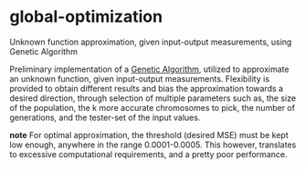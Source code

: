 # global-optimization
Unknown function approximation, given input-output measurements, using Genetic Algorithm 

Preliminary implementation of a [Genetic Algorithm](https://www.geeksforgeeks.org/genetic-algorithms/), utilized to approximate an unknown function, given 
input-output measurements. Flexibility is provided to obtain different results and bias the approximation towards a desired direction, through selection of
multiple parameters such as, the size of the population, the k more accurate chromosomes to pick, the number of generations, and the tester-set of the input 
values.

**note**
For optimal approximation, the threshold (desired MSE) must be kept low enough, anywhere in the range 0.0001-0.0005. This however, translates to excessive computational
requirements, and a pretty poor performance.

